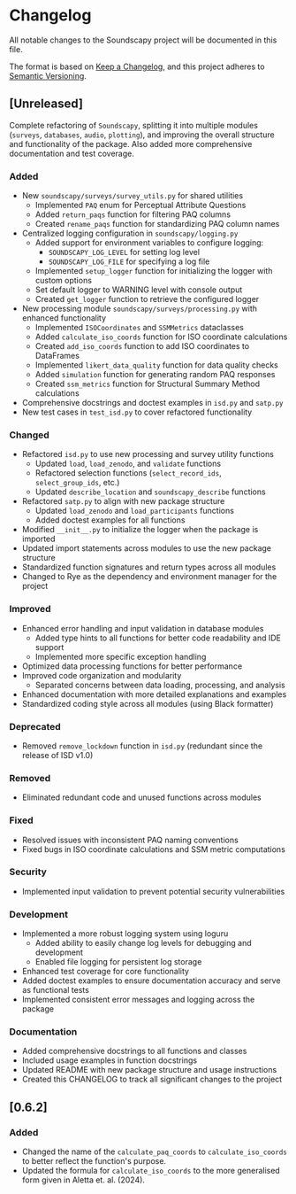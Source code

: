 # Changelog

All notable changes to the Soundscapy project will be documented in this file.

The format is based on [Keep a Changelog](https://keepachangelog.com/en/1.0.0/),
and this project adheres to [Semantic Versioning](https://semver.org/spec/v2.0.0.html).

## [Unreleased]

Complete refactoring of `Soundscapy`, splitting it into multiple modules (`surveys`, `databases`, `audio`, `plotting`), and improving the overall structure and functionality of the package. Also added more comprehensive documentation and test coverage.

### Added
- New `soundscapy/surveys/survey_utils.py` for shared utilities
  - Implemented `PAQ` enum for Perceptual Attribute Questions
  - Added `return_paqs` function for filtering PAQ columns
  - Created `rename_paqs` function for standardizing PAQ column names
- Centralized logging configuration in `soundscapy/logging.py`
  - Added support for environment variables to configure logging:
    - `SOUNDSCAPY_LOG_LEVEL` for setting log level
    - `SOUNDSCAPY_LOG_FILE` for specifying a log file
  - Implemented `setup_logger` function for initializing the logger with custom options
  - Set default logger to WARNING level with console output
  - Created `get_logger` function to retrieve the configured logger
- New processing module `soundscapy/surveys/processing.py` with enhanced functionality
  - Implemented `ISOCoordinates` and `SSMMetrics` dataclasses
  - Added `calculate_iso_coords` function for ISO coordinate calculations
  - Created `add_iso_coords` function to add ISO coordinates to DataFrames
  - Implemented `likert_data_quality` function for data quality checks
  - Added `simulation` function for generating random PAQ responses
  - Created `ssm_metrics` function for Structural Summary Method calculations
- Comprehensive docstrings and doctest examples in `isd.py` and `satp.py`
- New test cases in `test_isd.py` to cover refactored functionality

### Changed
- Refactored `isd.py` to use new processing and survey utility functions
  - Updated `load`, `load_zenodo`, and `validate` functions
  - Refactored selection functions (`select_record_ids`, `select_group_ids`, etc.)
  - Updated `describe_location` and `soundscapy_describe` functions
- Refactored `satp.py` to align with new package structure
  - Updated `load_zenodo` and `load_participants` functions
  - Added doctest examples for all functions
- Modified `__init__.py` to initialize the logger when the package is imported
- Updated import statements across modules to use the new package structure
- Standardized function signatures and return types across all modules
- Changed to Rye as the dependency and environment manager for the project

### Improved
- Enhanced error handling and input validation in database modules
  - Added type hints to all functions for better code readability and IDE support
  - Implemented more specific exception handling
- Optimized data processing functions for better performance
- Improved code organization and modularity
  - Separated concerns between data loading, processing, and analysis
- Enhanced documentation with more detailed explanations and examples
- Standardized coding style across all modules (using Black formatter)

### Deprecated
- Removed `remove_lockdown` function in `isd.py` (redundant since the release of ISD v1.0)

### Removed
- Eliminated redundant code and unused functions across modules

### Fixed
- Resolved issues with inconsistent PAQ naming conventions
- Fixed bugs in ISO coordinate calculations and SSM metric computations

### Security
- Implemented input validation to prevent potential security vulnerabilities

### Development
- Implemented a more robust logging system using loguru
  - Added ability to easily change log levels for debugging and development
  - Enabled file logging for persistent log storage
- Enhanced test coverage for core functionality
- Added doctest examples to ensure documentation accuracy and serve as functional tests
- Implemented consistent error messages and logging across the package

### Documentation
- Added comprehensive docstrings to all functions and classes
- Included usage examples in function docstrings
- Updated README with new package structure and usage instructions
- Created this CHANGELOG to track all significant changes to the project

## [0.6.2]

### Added

- Changed the name of the `calculate_paq_coords` to `calculate_iso_coords` to better reflect the function's purpose.
- Updated the formula for `calculate_iso_coords` to the more generalised form given in Aletta et. al. (2024).

